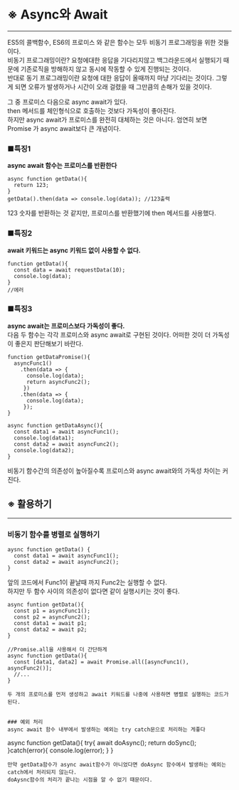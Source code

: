 # ※ Async와 Await 
- - -

ES5의 콜백함수, ES6의 프로미스 와 같은 함수는 모두 비동기 프로그래밍을 위한 것들이다.    
비동기 프로그래밍이란? 요청에대한 응답을 기다리지않고 백그라운드에서 실행되기 때문에 기존로직을 방해하지 않고 동시에 작동할 수 있게 진행되는 것이다.   
반대로 동기 프로그래밍이란 요청에 대한 응답이 올때까지 마냥 기다리는 것이다. 그렇게 되면 오류가 발생하거나 시간이 오래 걸렸을 때 그만큼의 손해가 있을 것이다.   

그 중 프로미스 다음으로 async await가 있다.   
then 메서드를 체인형식으로 호출하는 것보다 가독성이 좋아진다.   
하지만 async await가 프로미스를 완전히 대체하는 것은 아니다.  엄연히 보면 Promise 가 async await보다 큰 개념이다.   

### ■특징1   
**async await 함수는 프로미스를 반환한다**    
```
async function getData(){
  return 123;
}
getData().then(data => console.log(data)); //123출력
```
123 숫자를 반환하는 것 같지만, 프로미스를 반환했기에 then 메서드를 사용했다.   


### ■특징2   
**await 키워드는 async 키워드 없이 사용할 수 없다.**   
```
function getData(){ 
  const data = await requestData(10);
  console.log(data);
}
//에러
```


### ■특징3
**async await는 프로미스보다 가독성이 좋다.**   
다음 두 함수는 각각 프로미스와 async await로 구현된 것이다. 어떠한 것이 더 가독성이 좋은지 판단해보기 바란다.   
```
function getDataPromise(){
  asyncFunc1()
    .then(data => {
      console.log(data);
      return asyncFunc2();
     })
    .then(data => {
      console.log(data);
     });
}

async function getDataAsync(){
  const data1 = await asyncFunc1();
  console.log(data1);
  const data2 = await asyncFunc2();
  console.log(data2);
}
```
비동기 함수간의 의존성이 높아질수록 프로미스와 async await와의 가독성 차이는 커진다.   


## ※ 활용하기   
- - -

### 비동기 함수를 병렬로 실행하기
```
aysnc function getData() {
  const data1 = await asyncFunc1();
  const data2 = await asyncFunc2();
}
```
 앞의 코드에서 Func1이 끝날때 까지 Func2는 실행할 수 없다.   
 하지만 두 함수 사이의 의존성이 없다면 같이 실행시키는 것이 좋다.   
```
async funtion getData(){
  const p1 = asyncFunc1();
  const p2 = asyncFunc2();
  const data1 = await p1;
  const data2 = await p2;
}

//Promise.all을 사용해서 더 간단하게
async function getData(){
  const [data1, data2] = await Promise.all([asyncFunc1(), asyncFunc2()];
  //...
}
```
```
두 개의 프로미스를 먼저 생성하고 await 키워드를 나중에 사용하면 병렬로 실행하는 코드가 된다.   


### 예외 처리   
async await 함수 내부에서 발생하는 예외는 try catch문으로 처리하는 게좋다
```
async function getData(){
  try{
    await doAsync();
    return doSync();
   }catch(error){
    console.log(error);
   }
 }
 ```  
 만약 getData함수가 async await함수가 아니었다면 doAsync 함수에서 발생하는 예외는 catch에서 처리되지 않는다.   
 doAysnc함수의 처리가 끝나는 시점을 알 수 없기 때문이다.   
 
 
